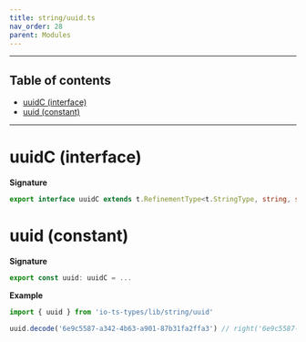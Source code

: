```yaml
---
title: string/uuid.ts
nav_order: 28
parent: Modules
---
```


---

<h2 class="text-delta">Table of contents</h2>

- [uuidC (interface)](#uuidc-interface)
- [uuid (constant)](#uuid-constant)

---

# uuidC (interface)

**Signature**

```ts
export interface uuidC extends t.RefinementType<t.StringType, string, string, unknown> {}
```

# uuid (constant)

**Signature**

```ts
export const uuid: uuidC = ...
```

**Example**

```ts
import { uuid } from 'io-ts-types/lib/string/uuid'

uuid.decode('6e9c5587-a342-4b63-a901-87b31fa2ffa3') // right('6e9c5587-a342-4b63-a901-87b31fa2ffa3')
```
